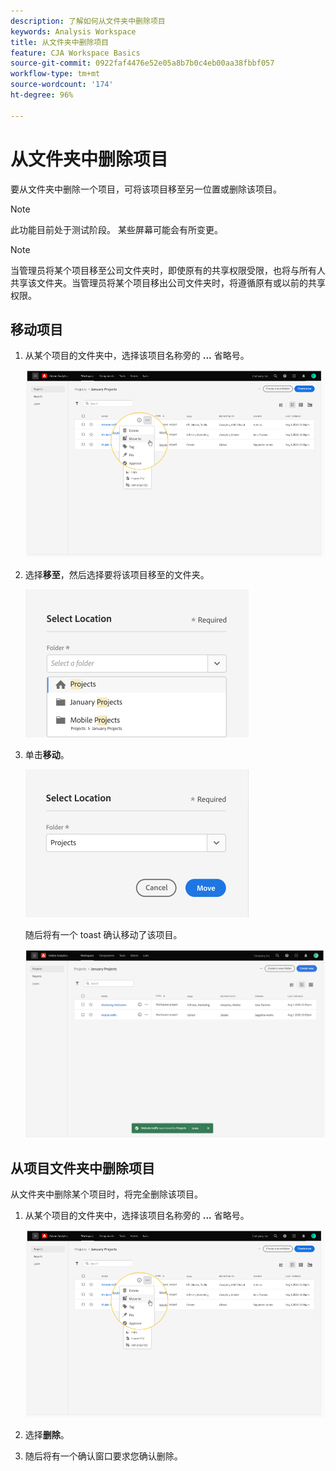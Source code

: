 ```yaml
---
description: 了解如何从文件夹中删除项目
keywords: Analysis Workspace
title: 从文件夹中删除项目
feature: CJA Workspace Basics
source-git-commit: 0922faf4476e52e05a8b7b0c4eb00aa38fbbf057
workflow-type: tm+mt
source-wordcount: '174'
ht-degree: 96%

---
```



# 从文件夹中删除项目

要从文件夹中删除一个项目，可将该项目移至另一位置或删除该项目。

>[!NOTE]
>
>此功能目前处于测试阶段。 某些屏幕可能会有所变更。

>[!NOTE]
>
>当管理员将某个项目移至公司文件夹时，即使原有的共享权限受限，也将与所有人共享该文件夹。当管理员将某个项目移出公司文件夹时，将遵循原有或以前的共享权限。

## 移动项目

1. 从某个项目的文件夹中，选择该项目名称旁的 **...** 省略号。

   ![](/help/analysis-workspace/build-workspace-project/assets/move1.png)

1. 选择&#x200B;**移至**，然后选择要将该项目移至的文件夹。

   ![](/help/analysis-workspace/build-workspace-project/assets/move-select-location.png)

1. 单击&#x200B;**移动**。

   ![](/help/analysis-workspace/build-workspace-project/assets/move-click-move.png)

   随后将有一个 toast 确认移动了该项目。

   ![](/help/analysis-workspace/build-workspace-project/assets/move-project-moved.png)

## 从项目文件夹中删除项目

从文件夹中删除某个项目时，将完全删除该项目。

1. 从某个项目的文件夹中，选择该项目名称旁的 **...** 省略号。

   ![](/help/analysis-workspace/build-workspace-project/assets/move1.png)

1. 选择&#x200B;**删除**。

1. 随后将有一个确认窗口要求您确认删除。
